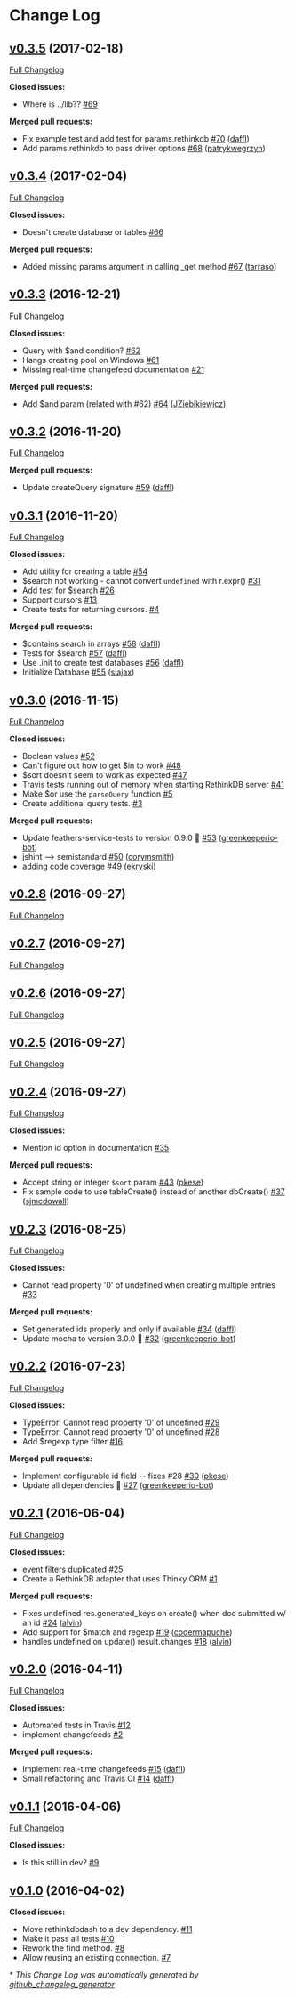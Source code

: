 # Change Log

## [v0.3.5](https://github.com/feathersjs/feathers-rethinkdb/tree/v0.3.5) (2017-02-18)
[Full Changelog](https://github.com/feathersjs/feathers-rethinkdb/compare/v0.3.4...v0.3.5)

**Closed issues:**

- Where is ../lib?? [\#69](https://github.com/feathersjs/feathers-rethinkdb/issues/69)

**Merged pull requests:**

- Fix example test and add test for params.rethinkdb [\#70](https://github.com/feathersjs/feathers-rethinkdb/pull/70) ([daffl](https://github.com/daffl))
- Add params.rethinkdb to pass driver options [\#68](https://github.com/feathersjs/feathers-rethinkdb/pull/68) ([patrykwegrzyn](https://github.com/patrykwegrzyn))

## [v0.3.4](https://github.com/feathersjs/feathers-rethinkdb/tree/v0.3.4) (2017-02-04)
[Full Changelog](https://github.com/feathersjs/feathers-rethinkdb/compare/v0.3.3...v0.3.4)

**Closed issues:**

- Doesn't create database or tables [\#66](https://github.com/feathersjs/feathers-rethinkdb/issues/66)

**Merged pull requests:**

- Added missing params argument in calling \_get method [\#67](https://github.com/feathersjs/feathers-rethinkdb/pull/67) ([tarraso](https://github.com/tarraso))

## [v0.3.3](https://github.com/feathersjs/feathers-rethinkdb/tree/v0.3.3) (2016-12-21)
[Full Changelog](https://github.com/feathersjs/feathers-rethinkdb/compare/v0.3.2...v0.3.3)

**Closed issues:**

- Query with $and condition? [\#62](https://github.com/feathersjs/feathers-rethinkdb/issues/62)
- Hangs creating pool on Windows [\#61](https://github.com/feathersjs/feathers-rethinkdb/issues/61)
- Missing real-time changefeed documentation [\#21](https://github.com/feathersjs/feathers-rethinkdb/issues/21)

**Merged pull requests:**

- Add $and param \(related with \#62\) [\#64](https://github.com/feathersjs/feathers-rethinkdb/pull/64) ([JZiebikiewicz](https://github.com/JZiebikiewicz))

## [v0.3.2](https://github.com/feathersjs/feathers-rethinkdb/tree/v0.3.2) (2016-11-20)
[Full Changelog](https://github.com/feathersjs/feathers-rethinkdb/compare/v0.3.1...v0.3.2)

**Merged pull requests:**

- Update createQuery signature [\#59](https://github.com/feathersjs/feathers-rethinkdb/pull/59) ([daffl](https://github.com/daffl))

## [v0.3.1](https://github.com/feathersjs/feathers-rethinkdb/tree/v0.3.1) (2016-11-20)
[Full Changelog](https://github.com/feathersjs/feathers-rethinkdb/compare/v0.3.0...v0.3.1)

**Closed issues:**

- Add utility for creating a table [\#54](https://github.com/feathersjs/feathers-rethinkdb/issues/54)
- $search not working - cannot convert `undefined` with r.expr\(\) [\#31](https://github.com/feathersjs/feathers-rethinkdb/issues/31)
- Add test for $search [\#26](https://github.com/feathersjs/feathers-rethinkdb/issues/26)
- Support cursors [\#13](https://github.com/feathersjs/feathers-rethinkdb/issues/13)
- Create tests for returning cursors. [\#4](https://github.com/feathersjs/feathers-rethinkdb/issues/4)

**Merged pull requests:**

- $contains search in arrays [\#58](https://github.com/feathersjs/feathers-rethinkdb/pull/58) ([daffl](https://github.com/daffl))
- Tests for $search [\#57](https://github.com/feathersjs/feathers-rethinkdb/pull/57) ([daffl](https://github.com/daffl))
- Use .init to create test databases [\#56](https://github.com/feathersjs/feathers-rethinkdb/pull/56) ([daffl](https://github.com/daffl))
- Initialize Database [\#55](https://github.com/feathersjs/feathers-rethinkdb/pull/55) ([slajax](https://github.com/slajax))

## [v0.3.0](https://github.com/feathersjs/feathers-rethinkdb/tree/v0.3.0) (2016-11-15)
[Full Changelog](https://github.com/feathersjs/feathers-rethinkdb/compare/v0.2.8...v0.3.0)

**Closed issues:**

- Boolean values [\#52](https://github.com/feathersjs/feathers-rethinkdb/issues/52)
- Can't figure out how to get $in to work [\#48](https://github.com/feathersjs/feathers-rethinkdb/issues/48)
- $sort doesn't seem to work as expected [\#47](https://github.com/feathersjs/feathers-rethinkdb/issues/47)
- Travis tests running out of memory when starting RethinkDB server [\#41](https://github.com/feathersjs/feathers-rethinkdb/issues/41)
- Make $or use the `parseQuery` function [\#5](https://github.com/feathersjs/feathers-rethinkdb/issues/5)
- Create additional query tests. [\#3](https://github.com/feathersjs/feathers-rethinkdb/issues/3)

**Merged pull requests:**

- Update feathers-service-tests to version 0.9.0 🚀 [\#53](https://github.com/feathersjs/feathers-rethinkdb/pull/53) ([greenkeeperio-bot](https://github.com/greenkeeperio-bot))
- jshint —\> semistandard [\#50](https://github.com/feathersjs/feathers-rethinkdb/pull/50) ([corymsmith](https://github.com/corymsmith))
- adding code coverage [\#49](https://github.com/feathersjs/feathers-rethinkdb/pull/49) ([ekryski](https://github.com/ekryski))

## [v0.2.8](https://github.com/feathersjs/feathers-rethinkdb/tree/v0.2.8) (2016-09-27)
[Full Changelog](https://github.com/feathersjs/feathers-rethinkdb/compare/v0.2.7...v0.2.8)

## [v0.2.7](https://github.com/feathersjs/feathers-rethinkdb/tree/v0.2.7) (2016-09-27)
[Full Changelog](https://github.com/feathersjs/feathers-rethinkdb/compare/v0.2.6...v0.2.7)

## [v0.2.6](https://github.com/feathersjs/feathers-rethinkdb/tree/v0.2.6) (2016-09-27)
[Full Changelog](https://github.com/feathersjs/feathers-rethinkdb/compare/v0.2.5...v0.2.6)

## [v0.2.5](https://github.com/feathersjs/feathers-rethinkdb/tree/v0.2.5) (2016-09-27)
[Full Changelog](https://github.com/feathersjs/feathers-rethinkdb/compare/v0.2.4...v0.2.5)

## [v0.2.4](https://github.com/feathersjs/feathers-rethinkdb/tree/v0.2.4) (2016-09-27)
[Full Changelog](https://github.com/feathersjs/feathers-rethinkdb/compare/v0.2.3...v0.2.4)

**Closed issues:**

- Mention id option in documentation [\#35](https://github.com/feathersjs/feathers-rethinkdb/issues/35)

**Merged pull requests:**

- Accept string or integer `$sort` param [\#43](https://github.com/feathersjs/feathers-rethinkdb/pull/43) ([pkese](https://github.com/pkese))
- Fix sample code to use tableCreate\(\) instead of another dbCreate\(\) [\#37](https://github.com/feathersjs/feathers-rethinkdb/pull/37) ([sjmcdowall](https://github.com/sjmcdowall))

## [v0.2.3](https://github.com/feathersjs/feathers-rethinkdb/tree/v0.2.3) (2016-08-25)
[Full Changelog](https://github.com/feathersjs/feathers-rethinkdb/compare/v0.2.2...v0.2.3)

**Closed issues:**

- Cannot read property '0' of undefined when creating multiple entries [\#33](https://github.com/feathersjs/feathers-rethinkdb/issues/33)

**Merged pull requests:**

- Set generated ids properly and only if available [\#34](https://github.com/feathersjs/feathers-rethinkdb/pull/34) ([daffl](https://github.com/daffl))
- Update mocha to version 3.0.0 🚀 [\#32](https://github.com/feathersjs/feathers-rethinkdb/pull/32) ([greenkeeperio-bot](https://github.com/greenkeeperio-bot))

## [v0.2.2](https://github.com/feathersjs/feathers-rethinkdb/tree/v0.2.2) (2016-07-23)
[Full Changelog](https://github.com/feathersjs/feathers-rethinkdb/compare/v0.2.1...v0.2.2)

**Closed issues:**

- TypeError: Cannot read property '0' of undefined [\#29](https://github.com/feathersjs/feathers-rethinkdb/issues/29)
- TypeError: Cannot read property '0' of undefined [\#28](https://github.com/feathersjs/feathers-rethinkdb/issues/28)
- Add $regexp type filter [\#16](https://github.com/feathersjs/feathers-rethinkdb/issues/16)

**Merged pull requests:**

- Implement configurable id field -- fixes \#28 [\#30](https://github.com/feathersjs/feathers-rethinkdb/pull/30) ([pkese](https://github.com/pkese))
- Update all dependencies 🌴 [\#27](https://github.com/feathersjs/feathers-rethinkdb/pull/27) ([greenkeeperio-bot](https://github.com/greenkeeperio-bot))

## [v0.2.1](https://github.com/feathersjs/feathers-rethinkdb/tree/v0.2.1) (2016-06-04)
[Full Changelog](https://github.com/feathersjs/feathers-rethinkdb/compare/v0.2.0...v0.2.1)

**Closed issues:**

- event filters duplicated [\#25](https://github.com/feathersjs/feathers-rethinkdb/issues/25)
- Create a RethinkDB adapter that uses Thinky ORM [\#1](https://github.com/feathersjs/feathers-rethinkdb/issues/1)

**Merged pull requests:**

- Fixes undefined res.generated\_keys on create\(\) when doc submitted w/ an id [\#24](https://github.com/feathersjs/feathers-rethinkdb/pull/24) ([alvin](https://github.com/alvin))
- Add support for $match and regexp [\#19](https://github.com/feathersjs/feathers-rethinkdb/pull/19) ([codermapuche](https://github.com/codermapuche))
- handles undefined on update\(\) result.changes [\#18](https://github.com/feathersjs/feathers-rethinkdb/pull/18) ([alvin](https://github.com/alvin))

## [v0.2.0](https://github.com/feathersjs/feathers-rethinkdb/tree/v0.2.0) (2016-04-11)
[Full Changelog](https://github.com/feathersjs/feathers-rethinkdb/compare/v0.1.1...v0.2.0)

**Closed issues:**

- Automated tests in Travis [\#12](https://github.com/feathersjs/feathers-rethinkdb/issues/12)
- implement changefeeds [\#2](https://github.com/feathersjs/feathers-rethinkdb/issues/2)

**Merged pull requests:**

- Implement real-time changefeeds [\#15](https://github.com/feathersjs/feathers-rethinkdb/pull/15) ([daffl](https://github.com/daffl))
- Small refactoring and Travis CI [\#14](https://github.com/feathersjs/feathers-rethinkdb/pull/14) ([daffl](https://github.com/daffl))

## [v0.1.1](https://github.com/feathersjs/feathers-rethinkdb/tree/v0.1.1) (2016-04-06)
[Full Changelog](https://github.com/feathersjs/feathers-rethinkdb/compare/v0.1.0...v0.1.1)

**Closed issues:**

- Is this still in dev? [\#9](https://github.com/feathersjs/feathers-rethinkdb/issues/9)

## [v0.1.0](https://github.com/feathersjs/feathers-rethinkdb/tree/v0.1.0) (2016-04-02)
**Closed issues:**

- Move rethinkdbdash to a dev dependency. [\#11](https://github.com/feathersjs/feathers-rethinkdb/issues/11)
- Make it pass all tests [\#10](https://github.com/feathersjs/feathers-rethinkdb/issues/10)
- Rework the find method. [\#8](https://github.com/feathersjs/feathers-rethinkdb/issues/8)
- Allow reusing an existing connection. [\#7](https://github.com/feathersjs/feathers-rethinkdb/issues/7)



\* *This Change Log was automatically generated by [github_changelog_generator](https://github.com/skywinder/Github-Changelog-Generator)*